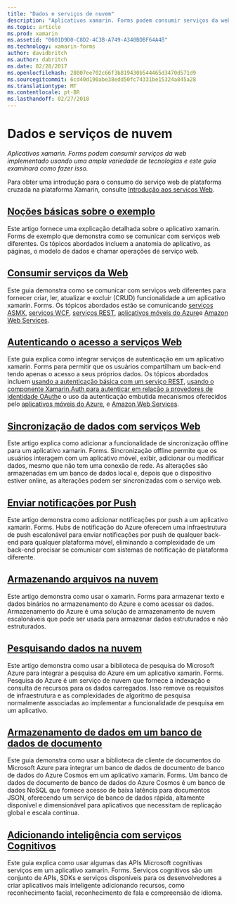 ```yaml
---
title: "Dados e serviços de nuvem"
description: "Aplicativos xamarin. Forms podem consumir serviços da web implementado usando uma ampla variedade de tecnologias e este guia examinará como fazer isso."
ms.topic: article
ms.prod: xamarin
ms.assetid: "0601D9D0-C8D2-4C3B-A749-A340BDBF64A4ß"
ms.technology: xamarin-forms
author: davidbritch
ms.author: dabritch
ms.date: 02/28/2017
ms.openlocfilehash: 28007ee702c66f3b819430b544465d3470d571d9
ms.sourcegitcommit: 6cd40d190abe38edd50fc74331be15324a845a28
ms.translationtype: MT
ms.contentlocale: pt-BR
ms.lasthandoff: 02/27/2018
---
```

# <a name="data--cloud-services"></a>Dados e serviços de nuvem

_Aplicativos xamarin. Forms podem consumir serviços da web implementado usando uma ampla variedade de tecnologias e este guia examinará como fazer isso._

Para obter uma introdução para o consumo do serviço web de plataforma cruzada na plataforma Xamarin, consulte [Introdução aos serviços Web](~/cross-platform/data-cloud/web-services/index.md).

## <a name="understanding-the-samplexamarin-formsdata-cloudwalkthroughmd"></a>[Noções básicas sobre o exemplo](~/xamarin-forms/data-cloud/walkthrough.md)

Este artigo fornece uma explicação detalhada sobre o aplicativo xamarin. Forms de exemplo que demonstra como se comunicar com serviços web diferentes. Os tópicos abordados incluem a anatomia do aplicativo, as páginas, o modelo de dados e chamar operações de serviço web.

## <a name="consuming-web-servicesxamarin-formsdata-cloudconsumingindexmd"></a>[Consumir serviços da Web](~/xamarin-forms/data-cloud/consuming/index.md)

Este guia demonstra como se comunicar com serviços web diferentes para fornecer criar, ler, atualizar e excluir (CRUD) funcionalidade a um aplicativo xamarin. Forms. Os tópicos abordados estão se comunicando [serviços ASMX](consuming/asmx.md), [serviços WCF](consuming/wcf.md), [serviços REST](consuming/rest.md), [aplicativos móveis do Azure](consuming/azure.md)e [ Amazon Web Services](consuming/aws.md).

## <a name="authenticating-access-to-web-servicesxamarin-formsdata-cloudauthenticationindexmd"></a>[Autenticando o acesso a serviços Web](~/xamarin-forms/data-cloud/authentication/index.md)

Este guia explica como integrar serviços de autenticação em um aplicativo xamarin. Forms para permitir que os usuários compartilham um back-end tendo apenas o acesso a seus próprios dados. Os tópicos abordados incluem [usando a autenticação básica com um serviço REST](authentication/rest.md), [usando o componente Xamarin.Auth para autenticar em relação a provedores de identidade OAuth](authentication/oauth.md)e o uso da autenticação embutida mecanismos oferecidos pelo [aplicativos móveis do Azure](authentication/azure.md), e [Amazon Web Services](authentication/aws.md).

## <a name="synchronizing-data-with-web-servicessyncindexmd"></a>[Sincronização de dados com serviços Web](sync/index.md)

Este artigo explica como adicionar a funcionalidade de sincronização offline para um aplicativo xamarin. Forms. Sincronização offline permite que os usuários interagem com um aplicativo móvel, exibir, adicionar ou modificar dados, mesmo que não tem uma conexão de rede. As alterações são armazenadas em um banco de dados local e, depois que o dispositivo estiver online, as alterações podem ser sincronizadas com o serviço web.

## <a name="sending-push-notificationspush-notificationsindexmd"></a>[Enviar notificações por Push](push-notifications/index.md)

Este artigo demonstra como adicionar notificações por push a um aplicativo xamarin. Forms. Hubs de notificação do Azure oferecem uma infraestrutura de push escalonável para enviar notificações por push de qualquer back-end para qualquer plataforma móvel, eliminando a complexidade de um back-end precisar se comunicar com sistemas de notificação de plataforma diferente.

## <a name="storing-files-in-the-cloudstorageindexmd"></a>[Armazenando arquivos na nuvem](storage/index.md)

Este artigo demonstra como usar o xamarin. Forms para armazenar texto e dados binários no armazenamento do Azure e como acessar os dados. Armazenamento do Azure é uma solução de armazenamento de nuvem escalonáveis que pode ser usada para armazenar dados estruturados e não estruturados.

## <a name="searching-data-in-the-cloudsearchindexmd"></a>[Pesquisando dados na nuvem](search/index.md)

Este artigo demonstra como usar a biblioteca de pesquisa do Microsoft Azure para integrar a pesquisa do Azure em um aplicativo xamarin. Forms. Pesquisa do Azure é um serviço de nuvem que fornece a indexação e consulta de recursos para os dados carregados. Isso remove os requisitos de infraestrutura e as complexidades de algoritmo de pesquisa normalmente associadas ao implementar a funcionalidade de pesquisa em um aplicativo.

## <a name="storing-data-in-a-document-databasecosmosdbindexmd"></a>[Armazenamento de dados em um banco de dados de documento](cosmosdb/index.md)

Este guia demonstra como usar a biblioteca de cliente de documentos do Microsoft Azure para integrar um banco de dados de documento de banco de dados do Azure Cosmos em um aplicativo xamarin. Forms. Um banco de dados de documento de banco de dados do Azure Cosmos é um banco de dados NoSQL que fornece acesso de baixa latência para documentos JSON, oferecendo um serviço de banco de dados rápida, altamente disponível e dimensionável para aplicativos que necessitam de replicação global e escala contínua.

## <a name="adding-intelligence-with-cognitive-servicescognitive-servicesindexmd"></a>[Adicionando inteligência com serviços Cognitivos](cognitive-services/index.md)

Este guia explica como usar algumas das APIs Microsoft cognitivas serviços em um aplicativo xamarin. Forms. Serviços cognitivos são um conjunto de APIs, SDKs e serviços disponíveis para os desenvolvedores a criar aplicativos mais inteligente adicionando recursos, como reconhecimento facial, reconhecimento de fala e compreensão de idioma.
